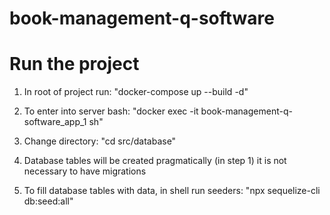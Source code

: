 # book-management-q-software
# Run the project
1. In root of project run: "docker-compose up --build -d"

2. To enter into server bash: "docker exec -it book-management-q-software_app_1 sh"

3. Change directory: "cd src/database"

4. Database tables will be created pragmatically (in step 1) it is not necessary to have migrations

5. To fill database tables with data, in shell run seeders: "npx sequelize-cli db:seed:all"